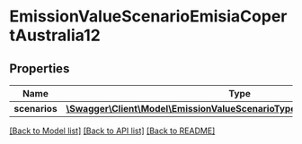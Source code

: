 # EmissionValueScenarioEmisiaCopertAustralia12

## Properties
Name | Type | Description | Notes
------------ | ------------- | ------------- | -------------
**scenarios** | [**\Swagger\Client\Model\EmissionValueScenarioTypeEmisiaCopertAustralia12[]**](EmissionValueScenarioTypeEmisiaCopertAustralia12.md) |  | [optional] 

[[Back to Model list]](../../README.md#documentation-for-models) [[Back to API list]](../../README.md#documentation-for-api-endpoints) [[Back to README]](../../README.md)

